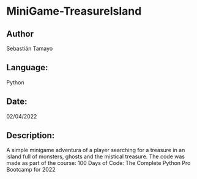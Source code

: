 # MiniGame-TreasureIsland
## Author
Sebastián Tamayo
## Language:
Python
## Date:
02/04/2022
## Description:
A simple minigame adventura of a player searching for a treasure in an island full of monsters, ghosts and the mistical treasure. The code was made as part of the course: 100 Days of Code: The Complete Python Pro Bootcamp for 2022
